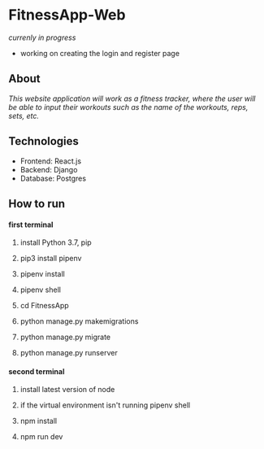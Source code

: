 # FitnessApp-Web
*currenly in progress*
* working on creating the login and register page

## About
*This website application will work as a fitness tracker, where the user will be able to input their workouts such as the name of the workouts, reps, sets, etc.*

## Technologies
* Frontend: React.js
* Backend: Django
* Database: Postgres

## How to run
#### first terminal

1. install Python 3.7, pip 

1. pip3 install pipenv

1. pipenv install

1. pipenv shell

1. cd FitnessApp

1. python manage.py makemigrations

1. python manage.py migrate

1. python manage.py runserver

#### second terminal

1. install latest version of node

1. if the virtual environment isn't running pipenv shell

1. npm install

1. npm run dev

